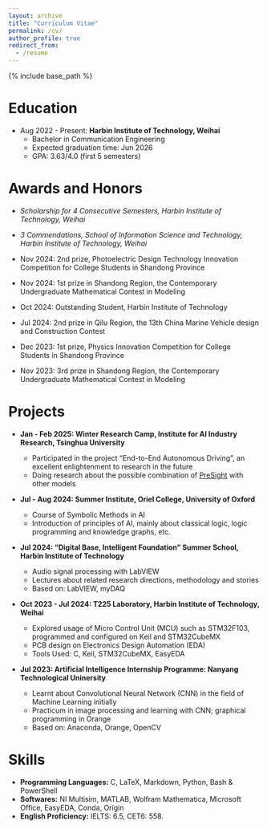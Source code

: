 ```yaml
---
layout: archive
title: "Curriculum Vitae"
permalink: /cv/
author_profile: true
redirect_from:
  - /resume
---
```


{% include base_path %}

Education
======
* Aug 2022 - Present: **Harbin Institute of Technology, Weihai**
  * Bachelor in Communication Engineering
  * Expected graduation time: Jun 2026
  * GPA: 3.63/4.0 (first 5 semesters)

Awards and Honors
======
* *Scholarship for 4 Consecutive Semesters, Harbin Institute of Technology, Weihai*

* *3 Commendations, School of Information Science and Technology, Harbin Institute of Technology, Weihai*

* Nov 2024: 2nd prize, Photoelectric Design Technology Innovation Competition for College Students in Shandong Province

* Nov 2024: 1st prize in Shandong Region, the Contemporary Undergraduate Mathematical Contest in Modeling

* Oct 2024: Outstanding Student, Harbin Institute of Technology

* Jul 2024: 2nd prize in Qilu Region, the 13th China Marine Vehicle design and Construction Contest

* Dec 2023: 1st prize, Physics Innovation Competition for College Students in Shandong Province

* Nov 2023: 3rd prize in Shandong Region, the Contemporary Undergraduate Mathematical Contest in Modeling
  
Projects
======
* **Jan - Feb 2025: Winter Research Camp, Institute for AI Industry Research, Tsinghua University**
  * Participated in the project “End-to-End Autonomous Driving”, an excellent enlightenment to research in the future
  * Doing research about the possible combination of [PreSight](https://github.com/yuantianyuan01/PreSight) with other models
* **Jul - Aug 2024: Summer Institute, Oriel College, University of Oxford**
  * Course of Symbolic Methods in AI
  * Introduction of principles of AI, mainly about classical logic, logic programming and knowledge graphs, etc.

* **Jul 2024: “Digital Base, Intelligent Foundation” Summer School, Harbin Institute of Technology**
  * Audio signal processing with LabVIEW
  * Lectures about related research directions, methodology and stories
  * Based on: LabVIEW, myDAQ

* **Oct 2023 - Jul 2024: T225 Laboratory, Harbin Institute of Technology, Weihai**
  * Explored usage of Micro Control Unit (MCU) such as STM32F103, programmed and configured on Keil and STM32CubeMX
  * PCB design on Electronics Design Automation (EDA)
  * Tools Used: C, Keil, STM32CubeMX, EasyEDA

* **Jul 2023: Artificial Intelligence Internship Programme: Nanyang Technological Uninersity**
  * Learnt about Convolutional Neural Network (CNN) in the field of Machine Learning initially
  * Practicum in image processing and learning with CNN; graphical programming in Orange
  * Based on: Anaconda, Orange, OpenCV

Skills
======
* **Programming Languages:** C, LaTeX, Markdown, Python, Bash & PowerShell
* **Softwares:** NI Multisim, MATLAB, Wolfram Mathematica, Microsoft Office, EasyEDA, Conda, Origin
* **English Proficiency:** IELTS: 6.5, CET6: 558.
